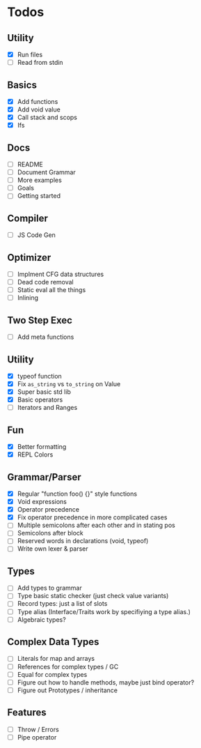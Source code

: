# Todos

## Utility
- [x] Run files
- [ ] Read from stdin

## Basics
- [x] Add functions
- [x] Add void value
- [x] Call stack and scops
- [x] Ifs

## Docs
- [ ] README
- [ ] Document Grammar
- [ ] More examples
- [ ] Goals
- [ ] Getting started

## Compiler
- [ ] JS Code Gen

## Optimizer
- [ ] Implment CFG data structures
- [ ] Dead code removal
- [ ] Static eval all the things
- [ ] Inlining

## Two Step Exec
- [ ] Add meta functions

## Utility
- [x] typeof function
- [x] Fix `as_string` vs `to_string` on Value
- [x] Super basic std lib
- [x] Basic operators
- [ ] Iterators and Ranges

## Fun
- [x] Better formatting
- [x] REPL Colors

## Grammar/Parser
- [x] Regular "function foo() {}" style functions
- [x] Void expressions
- [x] Operator precedence
- [x] Fix operator precedence in more complicated cases
- [ ] Multiple semicolons after each other and in stating pos
- [ ] Semicolons after block
- [ ] Reserved words in declarations (void, typeof)
- [ ] Write own lexer & parser

## Types
- [ ] Add types to grammar
- [ ] Type basic static checker (just check value variants)
- [ ] Record types: just a list of slots
- [ ] Type alias (Interface/Traits work by specifiying a type alias.)
- [ ] Algebraic types?

## Complex Data Types
- [ ] Literals for map and arrays
- [ ] References for complex types / GC
- [ ] Equal for complex types
- [ ] Figure out how to handle methods, maybe just bind operator?
- [ ] Figure out Prototypes / inheritance

## Features
- [ ] Throw / Errors
- [ ] Pipe operator
